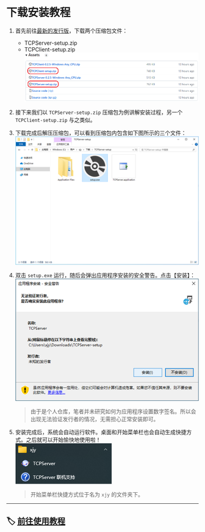# 下载安装教程

1. 首先前往[最新的发行版](../releases/latest)，下载两个压缩包文件：

    * TCPServer-setup.zip
    * TCPClient-setup.zip
    ![download](./images/DownloadTutorial/1-Download.png)

2. 接下来我们以 `TCPServer-setup.zip` 压缩包为例讲解安装过程，另一个 `TCPClient-setup.zip` 与之类似。
3. 下载完成后解压压缩包，可以看到压缩包内包含如下图所示的三个文件：<br>![Decompression](./images/DownloadTutorial/2-Decompression.PNG)
4. 双击 `setup.exe` 运行，随后会弹出应用程序安装的安全警告。点击【安装】：<br>![InstallationWarning](./images/DownloadTutorial/3-InstallationWarning.PNG)

    > 由于是个人仓库，笔者并未研究如何为应用程序设置数字签名。所以会出现无法验证发行者的情况，无需担心正常安装即可。

5. 安装完成后，系统会自动运行软件。桌面和开始菜单栏也会自动生成快捷方式。之后就可以开始愉快地使用啦！<br>![StartMenuBar](./images/DownloadTutorial/4-StartMenuBar.PNG)

    > 开始菜单栏快捷方式位于名为 `xjy` 的文件夹下。

---

## 🏷️ [前往使用教程](./README.md)